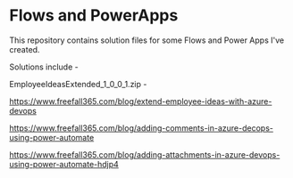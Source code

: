 # Flows and PowerApps
This repository contains solution files for some Flows and Power Apps I've created.

Solutions include - 

EmployeeIdeasExtended_1_0_0_1.zip -

https://www.freefall365.com/blog/extend-employee-ideas-with-azure-devops

https://www.freefall365.com/blog/adding-comments-in-azure-decops-using-power-automate

https://www.freefall365.com/blog/adding-attachments-in-azure-devops-using-power-automate-hdjp4


